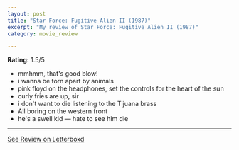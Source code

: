 ```yaml
---
layout: post
title: "Star Force: Fugitive Alien II (1987)"
excerpt: "My review of Star Force: Fugitive Alien II (1987)"
category: movie_review

---
```


**Rating:** 1.5/5

* mmhmm, that's good blow!
* i wanna be torn apart by animals
* pink floyd on the headphones, set the controls for the heart of the sun
* curly fries are up, sir
* i don't want to die listening to the Tijuana brass
* All boring on the western front
* he's a swell kid — hate to see him die

<hr>

[See Review on Letterboxd](https://boxd.it/4T0vED)
